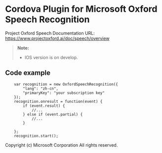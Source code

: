 Cordova Plugin for Microsoft Oxford Speech Recognition
==============
Project Oxford Speech Documentation URL: https://www.projectoxford.ai/doc/speech/overview

> **Note:**
> - IOS version is on develop.

Code example
------------
```
    var recognition = new OxfordSpeechRecognition({
        "lang": "zh-cn",
        "primaryKey": "your subscription key"
    });
    recognition.onresult = function(event) {
        if (event.result) {
            //...
        } else if (event.partial) {
            //...
        }
        
    };
    recognition.start();
```

Copyright (c) Microsoft Corporation
All rights reserved. 
